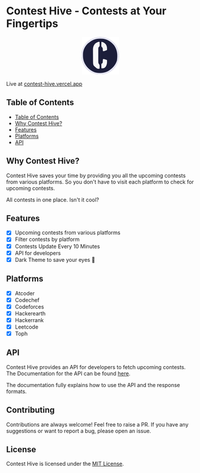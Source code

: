 # Contest Hive - Contests at Your Fingertips

<p align="center">
<img height="100px" src="public/favicon.svg" alt="Contest Hive Logo">
</p>

Live at [contest-hive.vercel.app](https://contest-hive.vercel.app/)

## Table of Contents

- [Table of Contents](#table-of-contents)
- [Why Contest Hive?](#why-contest-hive)
- [Features](#features)
- [Platforms](#platforms)
- [API](#api)

## Why Contest Hive?

Contest Hive saves your time by providing you all the upcoming contests from various platforms. So you don't have to visit each platform to check for upcoming contests.

All contests in one place. Isn't it cool?

## Features

- [x] Upcoming contests from various platforms
- [x] Filter contests by platform
- [x] Contests Update Every 10 Minutes
- [x] API for developers
- [x] Dark Theme to save your eyes 👀

## Platforms

- [x] Atcoder
- [x] Codechef
- [x] Codeforces
- [x] Hackerearth
- [x] Hackerrank
- [x] Leetcode
- [x] Toph

## API

Contest Hive provides an API for developers to fetch upcoming contests. The Documentation for the API can be found [here](https://contest-hive.vercel.app/docs).

The documentation fully explains how to use the API and the response formats.

## Contributing

Contributions are always welcome! Feel free to raise a PR. If you have any suggestions or want to report a bug, please open an issue.

## License

Contest Hive is licensed under the [MIT License](LICENSE).

<!-- Links -->

[Contest Hive]: https://contest-hive.vercel.app/
[Contest Hive API]: https://contest-hive.vercel.app/api
[Contest Hive API Documentation]: https://contest-hive.vercel.app/docs
[About Contest Hive]: https://contest-hive.vercel.app/about
[Credits Page]: https://contest-hive.vercel.app/credits
